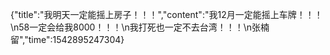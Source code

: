 {"title":"我明天一定能摇上房子！！！","content":"我12月一定能摇上车牌！！！\n58一定会给我8000！！！\n我打死也一定不去台湾！！！\n张楠 留","time":1542895247304}